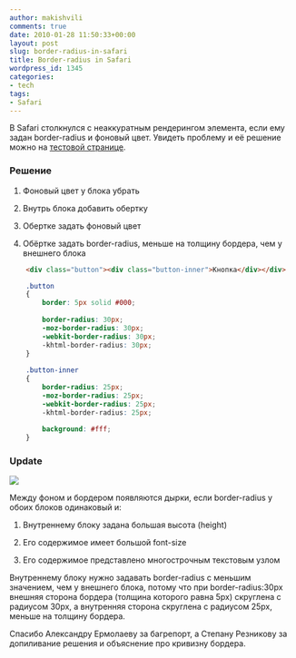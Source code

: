```yaml
---
author: makishvili
comments: true
date: 2010-01-28 11:50:33+00:00
layout: post
slug: border-radius-in-safari
title: Border-radius in Safari
wordpress_id: 1345
categories:
- tech
tags:
- Safari
---
```


В Safari столкнулся с неаккуратным рендерингом элемента, если ему задан  border-radius и  фоновый цвет. Увидеть проблему и её решение можно на [тестовой странице](http://makishvili.com/code/border-radius-in-safari.html).


### Решение

1. Фоновый цвет у блока убрать

2. Внутрь блока добавить обертку

3. Обертке задать фоновый цвет

4. Обёртке задать border-radius,  меньше на толщину бордера, чем у внешнего блока

```html
    <div class="button"><div class="button-inner">Кнопка</div></div>
```
```css
    .button
    {
        border: 5px solid #000;
    
        border-radius: 30px;
        -moz-border-radius: 30px;
        -webkit-border-radius: 30px;
        -khtml-border-radius: 30px;
    }
    
    .button-inner
    {
        border-radius: 25px;
        -moz-border-radius: 25px;
        -webkit-border-radius: 25px;
        -khtml-border-radius: 25px;
    
        background: #fff;
    }
```




### Update


![](http://makishvili.com/images/post/2010-01-28-border-radius-in-safari/bor-safari.png)

Между фоном и бордером появляются дырки, если border-radius у обоих блоков одинаковый и:

1. Внутреннему блоку задана большая высота (height)

2. Его содержимое имеет большой font-size

3. Его содержимое представлено многострочным текстовым узлом

  

Внутреннему блоку нужно задавать border-radius с меньшим значением, чем у внешнего блока, потому что при border-radius:30px внешняя сторона бордера (толщина которого равна 5px) скруглена с радиусом 30px, а внутренняя сторона скруглена с радиусом 25px, меньше на толщину бордера. 

Спасибо Александру Ермолаеву за багрепорт, а Степану Резникову за допиливание решения и объяснение про кривизну бордера. 
